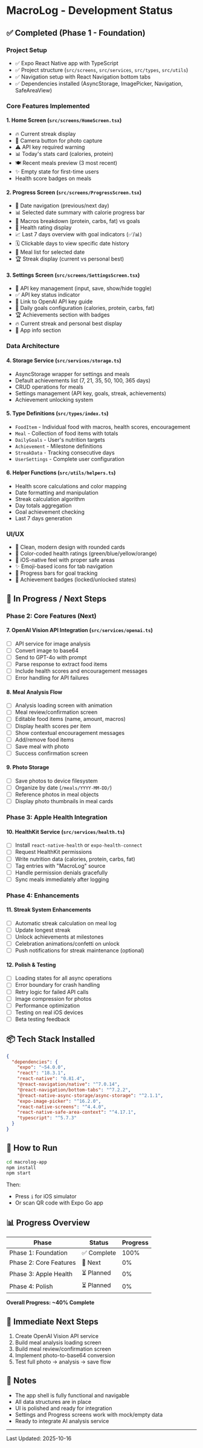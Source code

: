 # MacroLog - Development Status

## ✅ Completed (Phase 1 - Foundation)

### Project Setup
- ✅ Expo React Native app with TypeScript
- ✅ Project structure (`src/screens`, `src/services`, `src/types`, `src/utils`)
- ✅ Navigation setup with React Navigation bottom tabs
- ✅ Dependencies installed (AsyncStorage, ImagePicker, Navigation, SafeAreaView)

### Core Features Implemented

#### 1. **Home Screen** (`src/screens/HomeScreen.tsx`)
- 🔥 Current streak display
- 📸 Camera button for photo capture
- ⚠️ API key required warning
- 📊 Today's stats card (calories, protein)
- 🍽️ Recent meals preview (3 most recent)
- ✨ Empty state for first-time users
- Health score badges on meals

#### 2. **Progress Screen** (`src/screens/ProgressScreen.tsx`)
- 📅 Date navigation (previous/next day)
- 📊 Selected date summary with calorie progress bar
- 💪 Macros breakdown (protein, carbs, fat) vs goals
- 🌟 Health rating display
- 📈 Last 7 days overview with goal indicators (✅/📊)
- 🗓️ Clickable days to view specific date history
- 📝 Meal list for selected date
- 🏆 Streak display (current vs personal best)

#### 3. **Settings Screen** (`src/screens/SettingsScreen.tsx`)
- 🔑 API key management (input, save, show/hide toggle)
- ✅ API key status indicator
- 🔗 Link to OpenAI API key guide
- 🎯 Daily goals configuration (calories, protein, carbs, fat)
- 🏆 Achievements section with badges
- 🔥 Current streak and personal best display
- 📱 App info section

### Data Architecture

#### 4. **Storage Service** (`src/services/storage.ts`)
- AsyncStorage wrapper for settings and meals
- Default achievements list (7, 21, 35, 50, 100, 365 days)
- CRUD operations for meals
- Settings management (API key, goals, streak, achievements)
- Achievement unlocking system

#### 5. **Type Definitions** (`src/types/index.ts`)
- `FoodItem` - Individual food with macros, health scores, encouragement
- `Meal` - Collection of food items with totals
- `DailyGoals` - User's nutrition targets
- `Achievement` - Milestone definitions
- `StreakData` - Tracking consecutive days
- `UserSettings` - Complete user configuration

#### 6. **Helper Functions** (`src/utils/helpers.ts`)
- Health score calculations and color mapping
- Date formatting and manipulation
- Streak calculation algorithm
- Day totals aggregation
- Goal achievement checking
- Last 7 days generation

### UI/UX
- 🎨 Clean, modern design with rounded cards
- 🌈 Color-coded health ratings (green/blue/yellow/orange)
- 📱 iOS-native feel with proper safe areas
- ✨ Emoji-based icons for tab navigation
- 🎯 Progress bars for goal tracking
- 🏅 Achievement badges (locked/unlocked states)

## 🚧 In Progress / Next Steps

### Phase 2: Core Features (Next)

#### 7. **OpenAI Vision API Integration** (`src/services/openai.ts`)
- [ ] API service for image analysis
- [ ] Convert image to base64
- [ ] Send to GPT-4o with prompt
- [ ] Parse response to extract food items
- [ ] Include health scores and encouragement messages
- [ ] Error handling for API failures

#### 8. **Meal Analysis Flow**
- [ ] Analysis loading screen with animation
- [ ] Meal review/confirmation screen
- [ ] Editable food items (name, amount, macros)
- [ ] Display health scores per item
- [ ] Show contextual encouragement messages
- [ ] Add/remove food items
- [ ] Save meal with photo
- [ ] Success confirmation screen

#### 9. **Photo Storage**
- [ ] Save photos to device filesystem
- [ ] Organize by date (`/meals/YYYY-MM-DD/`)
- [ ] Reference photos in meal objects
- [ ] Display photo thumbnails in meal cards

### Phase 3: Apple Health Integration

#### 10. **HealthKit Service** (`src/services/health.ts`)
- [ ] Install `react-native-health` or `expo-health-connect`
- [ ] Request HealthKit permissions
- [ ] Write nutrition data (calories, protein, carbs, fat)
- [ ] Tag entries with "MacroLog" source
- [ ] Handle permission denials gracefully
- [ ] Sync meals immediately after logging

### Phase 4: Enhancements

#### 11. **Streak System Enhancements**
- [ ] Automatic streak calculation on meal log
- [ ] Update longest streak
- [ ] Unlock achievements at milestones
- [ ] Celebration animations/confetti on unlock
- [ ] Push notifications for streak maintenance (optional)

#### 12. **Polish & Testing**
- [ ] Loading states for all async operations
- [ ] Error boundary for crash handling
- [ ] Retry logic for failed API calls
- [ ] Image compression for photos
- [ ] Performance optimization
- [ ] Testing on real iOS devices
- [ ] Beta testing feedback

## 📦 Tech Stack Installed

```json
{
  "dependencies": {
    "expo": "~54.0.0",
    "react": "18.3.1",
    "react-native": "0.81.4",
    "@react-navigation/native": "^7.0.14",
    "@react-navigation/bottom-tabs": "^7.2.2",
    "@react-native-async-storage/async-storage": "^2.1.1",
    "expo-image-picker": "^16.2.0",
    "react-native-screens": "^4.4.0",
    "react-native-safe-area-context": "^4.17.1",
    "typescript": "^5.7.3"
  }
}
```

## 🚀 How to Run

```bash
cd macrolog-app
npm install
npm start
```

Then:
- Press `i` for iOS simulator
- Or scan QR code with Expo Go app

## 📊 Progress Overview

| Phase | Status | Progress |
|-------|--------|----------|
| Phase 1: Foundation | ✅ Complete | 100% |
| Phase 2: Core Features | 🚧 Next | 0% |
| Phase 3: Apple Health | ⏳ Planned | 0% |
| Phase 4: Polish | ⏳ Planned | 0% |

**Overall Progress: ~40% Complete**

## 🎯 Immediate Next Steps

1. Create OpenAI Vision API service
2. Build meal analysis loading screen
3. Build meal review/confirmation screen
4. Implement photo-to-base64 conversion
5. Test full photo → analysis → save flow

## 📝 Notes

- The app shell is fully functional and navigable
- All data structures are in place
- UI is polished and ready for integration
- Settings and Progress screens work with mock/empty data
- Ready to integrate AI analysis service

---

Last Updated: 2025-10-16
